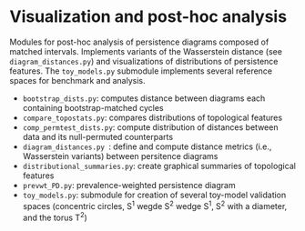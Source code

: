 # Visualization and post-hoc analysis

Modules for post-hoc analysis of persistence diagrams composed of matched intervals. Implements variants of the Wasserstein distance (see `diagram_distances.py`) and visualizations of distributions of persistence features. The `toy_models.py` submodule implements several reference spaces for benchmark and analysis.

- `bootstrap_dists.py`: computes distance between diagrams each containing bootstrap-matched cycles
- `compare_topostats.py`: compares distributions of topological features
- `comp_permtest_dists.py`: compute distribution of distances between data and its null-permuted counterparts
- `diagram_distances.py `: define and compute distance metrics (i.e., Wasserstein variants) between persitence diagrams
- `distributional_summaries.py`: create graphical summaries of topological features
- `prevwt_PD.py`: prevalence-weighted persistence diagram
- `toy_models.py`: submodule for creation of several toy-model validation spaces (concentric circles, S<sup>1</sup> wegde S<sup>2</sup> wedge S<sup>1</sup>, S<sup>2</sup> with a diameter, and the torus T<sup>2</sup>)
